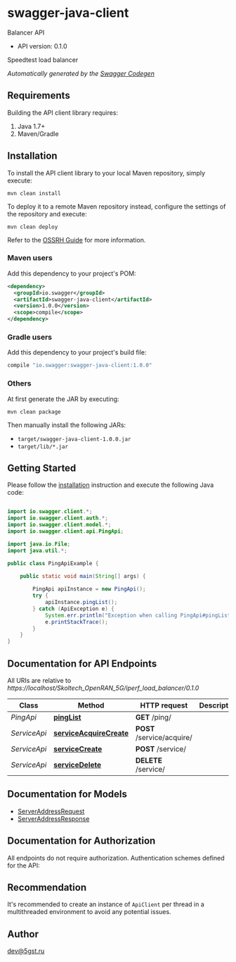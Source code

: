 # swagger-java-client

Balancer API
- API version: 0.1.0

Speedtest load balancer


*Automatically generated by the [Swagger Codegen](https://github.com/swagger-api/swagger-codegen)*


## Requirements

Building the API client library requires:
1. Java 1.7+
2. Maven/Gradle

## Installation

To install the API client library to your local Maven repository, simply execute:

```shell
mvn clean install
```

To deploy it to a remote Maven repository instead, configure the settings of the repository and execute:

```shell
mvn clean deploy
```

Refer to the [OSSRH Guide](http://central.sonatype.org/pages/ossrh-guide.html) for more information.

### Maven users

Add this dependency to your project's POM:

```xml
<dependency>
  <groupId>io.swagger</groupId>
  <artifactId>swagger-java-client</artifactId>
  <version>1.0.0</version>
  <scope>compile</scope>
</dependency>
```

### Gradle users

Add this dependency to your project's build file:

```groovy
compile "io.swagger:swagger-java-client:1.0.0"
```

### Others

At first generate the JAR by executing:

```shell
mvn clean package
```

Then manually install the following JARs:

* `target/swagger-java-client-1.0.0.jar`
* `target/lib/*.jar`

## Getting Started

Please follow the [installation](#installation) instruction and execute the following Java code:

```java

import io.swagger.client.*;
import io.swagger.client.auth.*;
import io.swagger.client.model.*;
import io.swagger.client.api.PingApi;

import java.io.File;
import java.util.*;

public class PingApiExample {

    public static void main(String[] args) {
        
        PingApi apiInstance = new PingApi();
        try {
            apiInstance.pingList();
        } catch (ApiException e) {
            System.err.println("Exception when calling PingApi#pingList");
            e.printStackTrace();
        }
    }
}

```

## Documentation for API Endpoints

All URIs are relative to *https://localhost/Skoltech_OpenRAN_5G/iperf_load_balancer/0.1.0*

Class | Method | HTTP request | Description
------------ | ------------- | ------------- | -------------
*PingApi* | [**pingList**](docs/PingApi.md#pingList) | **GET** /ping/ | 
*ServiceApi* | [**serviceAcquireCreate**](docs/ServiceApi.md#serviceAcquireCreate) | **POST** /service/acquire/ | 
*ServiceApi* | [**serviceCreate**](docs/ServiceApi.md#serviceCreate) | **POST** /service/ | 
*ServiceApi* | [**serviceDelete**](docs/ServiceApi.md#serviceDelete) | **DELETE** /service/ | 


## Documentation for Models

 - [ServerAddressRequest](docs/ServerAddressRequest.md)
 - [ServerAddressResponse](docs/ServerAddressResponse.md)


## Documentation for Authorization

All endpoints do not require authorization.
Authentication schemes defined for the API:

## Recommendation

It's recommended to create an instance of `ApiClient` per thread in a multithreaded environment to avoid any potential issues.

## Author

dev@5gst.ru

